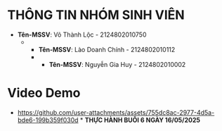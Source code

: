 # THÔNG TIN NHÓM SINH VIÊN

- **Tên-MSSV**: Võ Thành Lộc - 2124802010750
  - - **Tên-MSSV**: Lào Doanh Chính - 2124802010112
    - - **Tên-MSSV**: Nguyễn Gia Huy - 2124802010002


# Video Demo
* https://github.com/user-attachments/assets/755dc8ac-2977-4d5a-bde6-199b359f030d *
**THỰC HÀNH BUỔI 6 NGÀY 16/05/2025**


